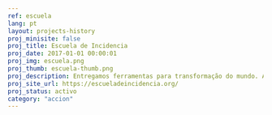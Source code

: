 ```yaml
---
ref: escuela
lang: pt
layout: projects-history
proj_minisite: false
proj_title: Escuela de Incidencia
proj_date: 2017-01-01 00:00:01
proj_img: escuela.png
proj_thumb: escuela-thumb.png
proj_description: Entregamos ferramentas para transformação do mundo. A Escuela de Incidencia desenvolve jovens latino americanos para transformar suas ideias em uma mudança social colaborativa e concreta.
proj_site_url: https://escueladeincidencia.org/
proj_status: activo
category: "accion"
---
```

